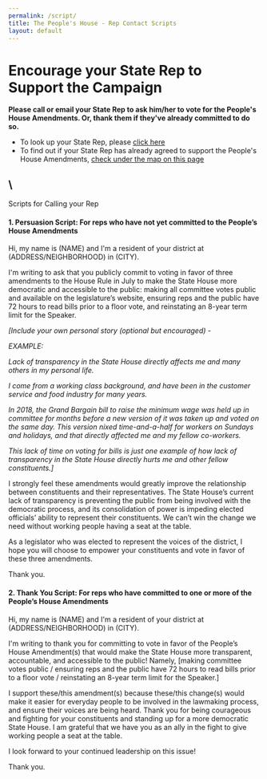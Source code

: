 ```yaml
---
permalink: /script/
title: The People's House - Rep Contact Scripts
layout: default
---
```

# Encourage your State Rep to Support the Campaign

**Please call or email your State Rep to ask him/her to vote for the People's House Amendments. Or, thank them if they've already committed to do so.**

* To look up your State Rep, please <a href="https://malegislature.gov/Search/FindMyLegislator" target="_blank">click here</a>
* To find out if your State Rep has already agreed to support the People's House Amendments, <a href="https://actonmass.org/the-campaign/" target="_blank">check under the map on this page</a>

## \
Scripts for Calling your Rep

#### **1. Persuasion Script: For reps who have not yet committed to the People’s House Amendments**

Hi, my name is (NAME) and I'm a resident of your district at (ADDRESS/NEIGHBORHOOD) in (CITY).

I'm writing to ask that you publicly commit to voting in favor of three amendments to the House Rule in July to make the State House more democratic and accessible to the public: making all committee votes public and available on the legislature’s website, ensuring reps and the public have 72 hours to read bills prior to a floor vote, and reinstating an 8-year term limit for the Speaker.

*[Include your own personal story (optional but encouraged) -*

*EXAMPLE:*

*Lack of transparency in the State House directly affects me and many others in my personal life.*

*I come from a working class background, and have been in the customer service and food industry for many years.*

*In 2018, the Grand Bargain bill to raise the minimum wage was held up in committee for months before a new version of it was taken up and voted on the same day. This version nixed time-and-a-half for workers on Sundays and holidays, and that directly affected me and my fellow co-workers.* 

*This lack of time on voting for bills is just one example of how lack of transparency in the State House directly hurts me and other fellow constituents.]*

I strongly feel these amendments would greatly improve the relationship between constituents and their representatives. The State House’s current lack of transparency is preventing the public from being involved with the democratic process, and its consolidation of power is impeding elected officials’ ability to represent their constituents. We can’t win the change we need without working people having a seat at the table. 

As a legislator who was elected to represent the voices of the district, I hope you will choose to empower your constituents and vote in favor of these three amendments. 

Thank you.

#### **2. Thank You Script: For reps who have committed to one or more of the People’s House Amendments**

Hi, my name is (NAME) and I'm a resident of your district at (ADDRESS/NEIGHBORHOOD) in (CITY). 

I'm writing to thank you for committing to vote in favor of the People’s House Amendment(s) that would make the State House more transparent, accountable, and accessible to the public! Namely, \[making committee votes public / ensuring reps and the public have 72 hours to read bills prior to a floor vote / reinstating an 8-year term limit for the Speaker.]

I support these/this amendment(s) because these/this change(s) would make it easier for everyday people to be involved in the lawmaking process, and ensure their voices are being heard. Thank you for being courageous and fighting for your constituents and standing up for a more democratic State House. I am grateful that we have you as an ally in the fight to give working people a seat at the table. 

I look forward to your continued leadership on this issue!

Thank you.